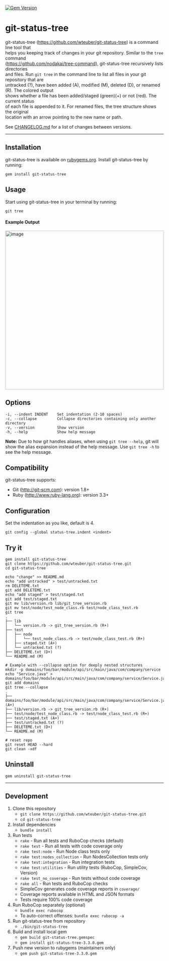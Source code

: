 [![Gem Version](https://badge.fury.io/rb/git-status-tree.svg)](https://badge.fury.io/rb/git-status-tree)

# git-status-tree

git-status-tree (https://github.com/wteuber/git-status-tree) is a command line tool that  
helps you keeping track of changes in your git repository. Similar to the `tree` command  
(https://github.com/nodakai/tree-command), git-status-tree recursively lists directories  
and files. Run `git tree` in the command line to list all files in your git repository that are  
untracked (?), have been added (A), modified (M), deleted (D), or renamed (R). The colored output  
shows whether a file has been added/staged (green)(+) or not (red). The current status  
of each file is appended to it. For renamed files, the tree structure shows the original  
location with an arrow pointing to the new name or path.

See [CHANGELOG.md](CHANGELOG.md) for a list of changes between versions.
___
## Installation
git-status-tree is available on [rubygems.org](https://rubygems.org/gems/git-status-tree).
Install git-status-tree by running:
```
gem install git-status-tree
```

## Usage
Start using git-status-tree in your terminal by running:
```
git tree
```
#### Example Output
<img width="504" alt="image" src="https://github.com/user-attachments/assets/f1f15556-bf95-4fe8-8231-a8858e80f20e" />

## Options
```
-i, --indent INDENT    Set indentation (2-10 spaces)
-c, --collapse         Collapse directories containing only another directory
-v, --version          Show version
-h, --help             Show help message
```

**Note:** Due to how git handles aliases, when using `git tree --help`, git will show the alias expansion instead of the help message. Use `git tree -h` to see the help message.

## Compatibility
git-status-tree supports:
* Git (http://git-scm.com): version 1.8+
* Ruby (http://www.ruby-lang.org): version 3.3+

## Configuration
Set the indentation as you like, default is 4.
```
git config --global status-tree.indent <indent>
```

## Try it
```
gem install git-status-tree
git clone https://github.com/wteuber/git-status-tree.git
cd git-status-tree

echo "change" >> README.md
echo "add untracked" > test/untracked.txt
rm DELETEME.txt
git add DELETEME.txt
echo "add staged" > test/staged.txt
git add test/staged.txt
git mv lib/version.rb lib/git_tree_version.rb
git mv test/node/test_node_class.rb test/node_class_test.rb
git tree
.
├── lib
│   └── version.rb -> git_tree_version.rb (R+)
├── test
│   ├── node
│   │   └── test_node_class.rb -> test/node_class_test.rb (R+)
│   ├── staged.txt (A+)
│   └── untracked.txt (?)
├── DELETEME.txt (D+)
└── README.md (M)

# Example with --collapse option for deeply nested structures
mkdir -p domains/foo/bar/module/api/src/main/java/com/company/service
echo "Service.java" > domains/foo/bar/module/api/src/main/java/com/company/service/Service.java
git add domains
git tree --collapse
.
├── domains/foo/bar/module/api/src/main/java/com/company/service/Service.java (A+)
├── lib/version.rb -> git_tree_version.rb (R+)
├── test/node/test_node_class.rb -> test/node_class_test.rb (R+)
├── test/staged.txt (A+)
├── test/untracked.txt (?)
├── DELETEME.txt (D+)
└── README.md (M)

# reset repo
git reset HEAD --hard
git clean -xdf
```

## Uninstall
```
gem uninstall git-status-tree
```
___
## Development

1. Clone this repository
   * `git clone https://github.com/wteuber/git-status-tree.git`
   * `cd git-status-tree`
2. Install dependencies
    * `bundle install`
3. Run tests
    * `rake` - Run all tests and RuboCop checks (default)
    * `rake test` - Run all tests with code coverage only
    * `rake test:node` - Run Node class tests only
    * `rake test:nodes_collection` - Run NodesCollection tests only
    * `rake test:integration` - Run integration tests
    * `rake test:utilities` - Run utility tests (RuboCop, SimpleCov, Version)
    * `rake test_no_coverage` - Run tests without code coverage
    * `rake all` - Run tests and RuboCop checks
    * SimpleCov generates code coverage reports in `coverage/`
    * Coverage reports available in HTML and JSON formats
    * Tests require 100% code coverage
4. Run RuboCop separately (optional)
    * `bundle exec rubocop`
    * To auto-correct offenses: `bundle exec rubocop -a`
5. Run git-status-tree from repository
    * `./bin/git-status-tree`
6. Build and install local gem
   * `gem build git-status-tree.gemspec`
   * `gem install git-status-tree-3.3.0.gem`
7. Push new version to rubygems (maintainers only)
   * `gem push git-status-tree-3.3.0.gem`
